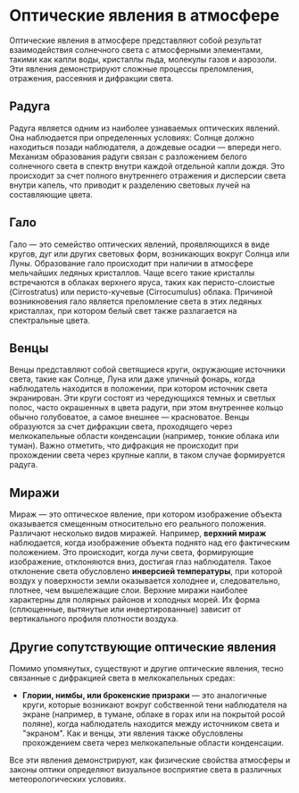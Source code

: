 # Оптические явления в атмосфере

Оптические явления в атмосфере представляют собой результат взаимодействия солнечного света с атмосферными элементами, такими как капли воды, кристаллы льда, молекулы газов и аэрозоли. Эти явления демонстрируют сложные процессы преломления, отражения, рассеяния и дифракции света.

## Радуга

Радуга является одним из наиболее узнаваемых оптических явлений. Она наблюдается при определенных условиях: Солнце должно находиться позади наблюдателя, а дождевые осадки — впереди него. Механизм образования радуги связан с разложением белого солнечного света в спектр внутри каждой отдельной капли дождя. Это происходит за счет полного внутреннего отражения и дисперсии света внутри капель, что приводит к разделению световых лучей на составляющие цвета.

## Гало

Гало — это семейство оптических явлений, проявляющихся в виде кругов, дуг или других световых форм, возникающих вокруг Солнца или Луны. Образование гало происходит при наличии в атмосфере мельчайших ледяных кристаллов. Чаще всего такие кристаллы встречаются в облаках верхнего яруса, таких как перисто-слоистые (Cirrostratus) или перисто-кучевые (Cirrocumulus) облака. Причиной возникновения гало является преломление света в этих ледяных кристаллах, при котором белый свет также разлагается на спектральные цвета.

## Венцы

Венцы представляют собой светящиеся круги, окружающие источники света, такие как Солнце, Луна или даже уличный фонарь, когда наблюдатель находится в положении, при котором источник света экранирован. Эти круги состоят из чередующихся темных и светлых полос, часто окрашенных в цвета радуги, при этом внутреннее кольцо обычно голубоватое, а самое внешнее — красноватое. Венцы образуются за счет дифракции света, проходящего через мелкокапельные области конденсации (например, тонкие облака или туман). Важно отметить, что дифракция не происходит при прохождении света через крупные капли, в таком случае формируется радуга.

## Миражи

Мираж — это оптическое явление, при котором изображение объекта оказывается смещенным относительно его реального положения. Различают несколько видов миражей. Например, **верхний мираж** наблюдается, когда изображение объекта поднято над его фактическим положением. Это происходит, когда лучи света, формирующие изображение, отклоняются вниз, достигая глаз наблюдателя. Такое отклонение света обусловлено **инверсией температуры**, при которой воздух у поверхности земли оказывается холоднее и, следовательно, плотнее, чем вышележащие слои. Верхние миражи наиболее характерны для полярных районов и холодных морей. Их форма (сплющенные, вытянутые или инвертированные) зависит от вертикального профиля плотности воздуха.

## Другие сопутствующие оптические явления

Помимо упомянутых, существуют и другие оптические явления, тесно связанные с дифракцией света в мелкокапельных средах:

* **Глории, нимбы, или брокенские призраки** — это аналогичные круги, которые возникают вокруг собственной тени наблюдателя на экране (например, в тумане, облаке в горах или на покрытой росой поляне), когда наблюдатель находится между источником света и "экраном". Как и венцы, эти явления также обусловлены прохождением света через мелкокапельные области конденсации.

Все эти явления демонстрируют, как физические свойства атмосферы и законы оптики определяют визуальное восприятие света в различных метеорологических условиях.
